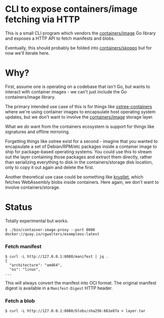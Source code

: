 # CLI to expose containers/image fetching via HTTP

This is a small CLI program which vendors the
[containers/image](https://github.com/containers/image/) Go library
and exposes a HTTP API to fetch manifests and blobs.

Eventually, this should probably be folded into [containers/skopeo](https://github.com/containers/skopeo/)
but for now we'll iterate here.

# Why?

First, assume one is operating on a codebase that isn't Go, but wants
to interact with container images - we can't just include the Go containers/image
library.

The primary intended use case of this is for things like
[ostree-containers](https://github.com/ostreedev/ostree-rs-ext/issues/18)
where we're using container images to encapsulate host operating system
updates, but we don't want to involve the [containers/image](github.com/containers/image/)
storage layer.

What we *do* want from the containers ecosystem is support for things like
signatures and offline mirroring.

Forgetting things like ostree exist for a second - imagine that you wanted to 
encapsulate a set of Debian/RPM/etc packages inside
a container image to ship for package-based operating systems.  You could use this to stream
out the layer containing those packages and extract them directly, rather than serializing
everything to disk in the containers/storage disk location, only to copy it out again and delete the first.

Another theoretical use case could be something like [krustlet](https://github.com/deislabs/krustlet),
which fetches WebAssembly blobs inside containers.  Here again, we don't want to involve
containers/storage.

# Status

Totally experimental but works.

```
$ ./bin/container-image-proxy --port 8080 docker://quay.io/cgwalters/exampleos:latest
```

### Fetch manifest

```
$ curl -L http://127.0.0.1:8080/manifest | jq .
{
  "architecture": "amd64",
  "os": "linux",
...
```

This will always convert the manifest into OCI format.  The original
manifest digest is available in a `Manifest-Digest` HTTP header.

### Fetch a blob

```
$ curl -L http://127.0.0.1:8080/blobs/sha256:661e87a > layer.tar
```

